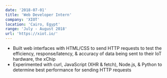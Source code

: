 ```yaml
---
date: '2018-07-01'
title: 'Web Developer Intern'
company: 'XIOT'
location: 'Cairo, Egypt'
range: 'July - August 2018'
url: 'https://xiot.io/'
---
```


- Built web interfaces with HTML/CSS to send HTTP requests to test the efficiency, response/latency, & accuracy of data being sent to their IoT hardware, the xChip
- Experimented with curl, JavaScript (XHR & fetch), Node.js, & Python to determine best performance for sending HTTP requests
